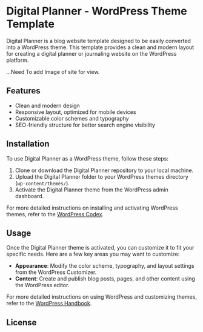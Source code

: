 # Digital Planner - WordPress Theme Template

Digital Planner is a blog website template designed to be easily converted into a WordPress theme. This template provides a clean and modern layout for creating a digital planner or journaling website on the WordPress platform.

...Need To add Image of site for view.

## Features

- Clean and modern design
- Responsive layout, optimized for mobile devices
- Customizable color schemes and typography
- SEO-friendly structure for better search engine visibility

## Installation

To use Digital Planner as a WordPress theme, follow these steps:

1. Clone or download the Digital Planner repository to your local machine.
2. Upload the Digital Planner folder to your WordPress themes directory (`wp-content/themes/`).
3. Activate the Digital Planner theme from the WordPress admin dashboard.

For more detailed instructions on installing and activating WordPress themes, refer to the [WordPress Codex](https://codex.wordpress.org/Using_Themes).

## Usage

Once the Digital Planner theme is activated, you can customize it to fit your specific needs. Here are a few key areas you may want to customize:

- **Appearance**: Modify the color scheme, typography, and layout settings from the WordPress Customizer.
- **Content**: Create and publish blog posts, pages, and other content using the WordPress editor.

For more detailed instructions on using WordPress and customizing themes, refer to the [WordPress Handbook](https://wordpress.org/support/article/wordpress-help/).


## License



